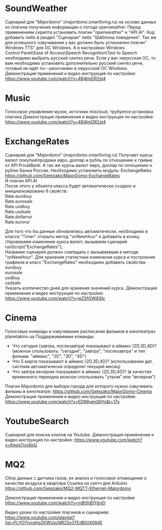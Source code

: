 # SoundWeather
Сценарий для "Majordomo" (majordomo.smartliving.ru) на основе данных из плагина получения информации о погоде openweather. Перед применением скрипта установить плагин "openweather"  и "API.AI". Код добавить либо в раздел "Сценарии" либо "Шаблоны поведения". Так же для успешного озвучивания у вас должен быть установлен плагин" Windows TTS" для ОС Windows. А в настройках Windows
<br>
Control Panel\Ease of Access\Speech Recognition\Text to Speech
<br>
необходимо выбрать русский синтез речи. Если у вас нерусская ОС, то вам необходимо установить дополнительно русский синтез речи, готовый не идёт по--умолчанию в нерусской ОС Windows.
<br>Демонстрация применения и видео инструкция по настройке:
https://www.youtube.com/watch?v=4B4ImDR2st4


# Music
Голосовое управление музок, источник mixcloud, трубуется установка плагина
Демонстрация применения и видео инструкция по настройке:
https://www.youtube.com/watch?v=4B4ImDR2st4

# ExchangeRates
Сценарий для "Majordomo" (majordomo.smartliving.ru) Получает курсы валют покупки\продажи евро, доллар и рубль по отношению к гривне от API PrivatBank. А так же курсы валют евро, доллар по отношению к рублю Банка России.
Необходимо установить модуль: ExchangeRates<br>
https://github.com/Gelezako/MajorDomo-ExchangeRates<br>
И плагин API.AI<br>
После этого у объекта класса будет автоматически создано и инициализировано 6 свойств:
<br>
Rate.eurobuy<br>
Rate.eurosale<br>
Rate.usdbuy<br>
Rate.usdsale<br>
Rate.dollarrur<br>
Rate.eurorur<br>

Для того что бы данные обновлялись автоматически, необходимо в классе "Timer" открыть метод "onNewHour" и добавить в конец:
<br>
//проверяем изменение курса валют, вызываем сценарий<br>
runScript("ExchangeRates");
<br>
Название сценария должно совпадать с вызываемым в методе "onNewHour". Для хранения статистики изменения курса и построения графиков в класс "ExchangeRates" необходимо добавить свойства:<br>
eurobuy<br>
eurosale<br>
usdbuy<br>
usdsale<br>
Указать колличество дней для хранения значений курса.
Демонстрация применения и видео инструкция по настройке:
https://www.youtube.com/watch?v=wZSfGWjE6lc


# Cinema
Голосовые команды и озвучивание расписания фильмов в кинотеатрах planetakino.ua
Поддерживаемые команды:
 - Что сегодня (завтра, послезавтра) показывают в аймакс (2D,3D,4D)? (можнои спользовать: "сегодня", "завтра", "послезавтра" и тип фильма: "аймакс", "2D", "3D", "4D")
 - Что 5 марта показывают в аймакс (2D,3D,4D)? (использование дат, система автоматически определит текущий месяц)
 - Что завтра вечером показывают в аймакс (2D,3D,4D)? (в качестве временного периодна можнои спользовать "утром" или "вечером")
 
Плагин Majordomo для выбора города для которого нужно озвучивать фильмы в кинотеатре: https://github.com/Gelezako/MajorDomo-Cinema
Демонстрация применения и видео инструкция по настройке:
https://www.youtube.com/watch?v=EDtMvenQhYs&t=17s


# YoutubeSearch
Сценарий для поиска клипов на Youtube.
Демонстрация применения и видео инструкция по настройке:
https://www.youtube.com/watch?v=6ggg7jzs8qQ

# MQ2
Сбор данных с датчика газов, их анализ и голосовое оповещение о качестве воздуха в квартире
Ссылка на скетч для Arduino
https://github.com/Gelezako/MQ2-MQTT-Ethernet-Majordomo

Демонстрация применения и видео инструкция по настройке
https://www.youtube.com/watch?v=mB0fdDYdvEI



Видео уроки по настройке плагинов и сценариев: https://www.youtube.com/playlist?list=PLYOYjvcehgZKWUxcNR25o37EdBGtX084E
